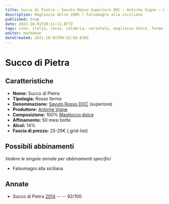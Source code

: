 ```yaml
---
title: Succo di Pietra – Savuto Rosso Superiore DOC – Antiche Vigne – Calabria (IT) – 25-29€ – 5★
description: Magliocco dolce 100% | Falsomagro alla siciliana 
published: true
date: 2021-10-01T20:11:11.877Z
tags: vino, italia, rosso, calabria, varietale, magliocco dolce, fermo, Valutazioni | 5 stelle, Magliocco dolce, Falsomagro alla siciliana, Prezzi | 25-29€
editor: markdown
dateCreated: 2021-10-01T09:52:58.839Z
---
```


 # Succo di Pietra

## Caratteristiche
- **Nome:** Succo di Pietra
- **Tipologia:** Rosso fermo
- **Denominazione:** [Savuto Rosso DOC](/denominazioni/Italia/Calabria/DOC/Savuto-Rosso) (superiore)
- **Produttore:** [Antiche Vigne](/produttori/Italia/Calabria/Antiche-Vigne)
- **Composizione:** 100% [Magliocco dolce](/vitigni/Italia/bacca-nera/magliocco-dolce)
- **Affinamento:** 50 mesi botte
- **Alcol:** 14%
- **Fascia di prezzo:** 25-29€
{.grid-list}



## Possibili abbinamenti
*Vedere le singole annate per abbinamenti specifici*

- Falsomagro alla siciliana

## Annate
- Succo di Pietra [2014](vini/Italia/Calabria/Antiche-Vigne/Succo-di-Pietra/2014) -- <span class="star-5"></span> -- 92/100
